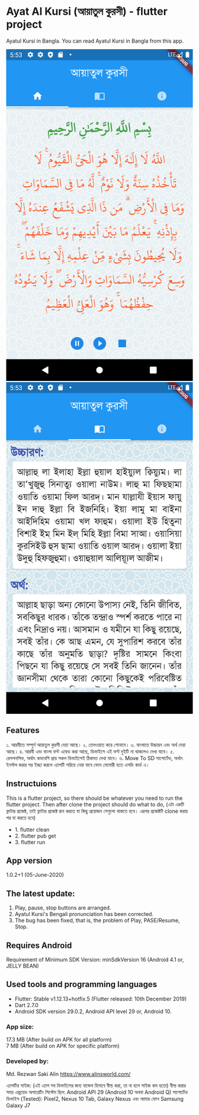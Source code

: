 # Ayat Al Kursi (আয়াতুল কুরসী) - flutter project

Ayatul Kursi in Bangla. You can read Ayatul Kursi in Bangla from this app.

![Alt text](screenshot/screenshot.png "Ayat Al Kursi")
![Alt text](screenshot/screenshot1.png "Ayat Al Kursi")

## Features

১. আরবীতে সম্পুর্ন আয়াতুল কুরসী দেয়া আছে।
২. তেলওয়াত করে শোনাবে।
৩. বাংলাতে উচ্চারন এবং অর্থ দেয়া আছে।
৪. আরবী এবং বাংলা ফন্ট এম্বেড করা আছে, ডিভাইসে এই ফন্ট দুইটি না থাকলেও দেখা যাবে।
৫. রেসপনসিভ, অর্থাৎ কমবেশি প্রায় সকল ডিভাইসেই ঠিকমত দেখা যাবে।
৬. Move To SD সাপোর্টেড, অর্থাৎ ইনস্টল করার পর ইচ্ছা করলে এ্যাপটি সরিয়ে নেয়া যাবে ফোন মেমোরী হতে এসডি কার্ড এ।

## Instructuions

This is a flutter project, so there should be whatever you need to run the flutter project. Then after clone the project should do what to do,
(এটা একটি ফ্লাটার প্রজেক্ট, তাই ফ্লাটার প্রজেক্ট রান করতে যা কিছু প্রয়োজন সেগুলো থাকতে হবে। এরপর প্রজেক্টটি clone করার পর যা করতে হবে)

<ul>
    <li>1. flutter clean</li>
    <li>2. flutter pub get</li>
    <li>3. flutter run</li>
</ul>

## App version

1.0.2+1 (05-June-2020)

## The latest update:

1. Play, pause, stop buttons are arranged.
2. Ayatul Kursi's Bengali pronunciation has been corrected.
3. The bug has been fixed, that is, the problem of Play, PASE/Resume, Stop.

## Requires Android

Requirement of Minimum SDK Version: minSdkVersion 16 (Android 4.1 or, JELLY BEAN)

## Used tools and programming languages

<ul>
    <li>Flutter: Stable v1.12.13+hotfix.5 (Flutter released: 10th December 2019)</li>
    <li>Dart 2.7.0</li>
    <li>Android SDK version 29.0.2, Android API level 29 or, Android 10.</li>
</ul>

### App size:

17.3 MB (After build on APK for all platform) <br>
7 MB (After build on APK for specific platform)

### Developed by:

Md. Rezwan Saki Alin
https://www.alinsworld.com/

এ্যাপটির সাইজ: (এই এ্যাপ সব ডিভাইসের জন্য বান্ডেল হিসাবে বীল্ড করা, তা না হলে সাইজ কম হতো)
বীল্ড করার সময় এন্ড্রয়েড অপারেটিং সিস্টেম ছিল: Android API 29 (Android 10 অথবা Android Q)
সাপোর্টেড ডিভাইস (Tested): Pixel2, Nexus 10 Tab, Galaxy Nexus এবং আমার ফোন Samsung Galaxy J7
